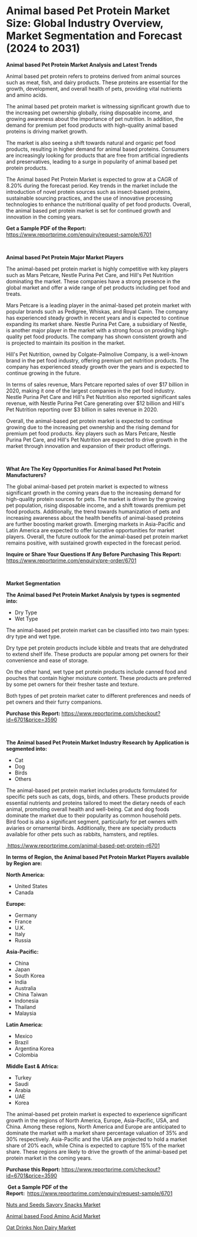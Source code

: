 <p><h1>Animal based Pet Protein Market Size: Global Industry Overview, Market Segmentation and Forecast (2024 to 2031)</h1></p><p><strong>Animal based Pet Protein Market Analysis and Latest Trends</strong></p>
<p><p>Animal based pet protein refers to proteins derived from animal sources such as meat, fish, and dairy products. These proteins are essential for the growth, development, and overall health of pets, providing vital nutrients and amino acids.</p><p>The animal based pet protein market is witnessing significant growth due to the increasing pet ownership globally, rising disposable income, and growing awareness about the importance of pet nutrition. In addition, the demand for premium pet food products with high-quality animal based proteins is driving market growth.</p><p>The market is also seeing a shift towards natural and organic pet food products, resulting in higher demand for animal based proteins. Consumers are increasingly looking for products that are free from artificial ingredients and preservatives, leading to a surge in popularity of animal based pet protein products.</p><p>The Animal based Pet Protein Market is expected to grow at a CAGR of 8.20% during the forecast period. Key trends in the market include the introduction of novel protein sources such as insect-based proteins, sustainable sourcing practices, and the use of innovative processing technologies to enhance the nutritional quality of pet food products. Overall, the animal based pet protein market is set for continued growth and innovation in the coming years.</p></p>
<p><strong>Get a Sample PDF of the Report:&nbsp;</strong> <a href="https://www.reportprime.com/enquiry/request-sample/6701">https://www.reportprime.com/enquiry/request-sample/6701</a></p>
<p>&nbsp;</p>
<p><strong>Animal based Pet Protein Major Market Players</strong></p>
<p><p>The animal-based pet protein market is highly competitive with key players such as Mars Petcare, Nestle Purina Pet Care, and Hill's Pet Nutrition dominating the market. These companies have a strong presence in the global market and offer a wide range of pet products including pet food and treats.</p><p>Mars Petcare is a leading player in the animal-based pet protein market with popular brands such as Pedigree, Whiskas, and Royal Canin. The company has experienced steady growth in recent years and is expected to continue expanding its market share. Nestle Purina Pet Care, a subsidiary of Nestle, is another major player in the market with a strong focus on providing high-quality pet food products. The company has shown consistent growth and is projected to maintain its position in the market.</p><p>Hill's Pet Nutrition, owned by Colgate-Palmolive Company, is a well-known brand in the pet food industry, offering premium pet nutrition products. The company has experienced steady growth over the years and is expected to continue growing in the future.</p><p>In terms of sales revenue, Mars Petcare reported sales of over $17 billion in 2020, making it one of the largest companies in the pet food industry. Nestle Purina Pet Care and Hill's Pet Nutrition also reported significant sales revenue, with Nestle Purina Pet Care generating over $12 billion and Hill's Pet Nutrition reporting over $3 billion in sales revenue in 2020.</p><p>Overall, the animal-based pet protein market is expected to continue growing due to the increasing pet ownership and the rising demand for premium pet food products. Key players such as Mars Petcare, Nestle Purina Pet Care, and Hill's Pet Nutrition are expected to drive growth in the market through innovation and expansion of their product offerings.</p></p>
<p>&nbsp;</p>
<p><strong>What Are The Key Opportunities For Animal based Pet Protein Manufacturers?</strong></p>
<p><p>The global animal-based pet protein market is expected to witness significant growth in the coming years due to the increasing demand for high-quality protein sources for pets. The market is driven by the growing pet population, rising disposable income, and a shift towards premium pet food products. Additionally, the trend towards humanization of pets and increasing awareness about the health benefits of animal-based proteins are further boosting market growth. Emerging markets in Asia-Pacific and Latin America are expected to offer lucrative opportunities for market players. Overall, the future outlook for the animal-based pet protein market remains positive, with sustained growth expected in the forecast period.</p></p>
<p><strong>Inquire or Share Your Questions If Any Before Purchasing This Report:</strong> <a href="https://www.reportprime.com/enquiry/pre-order/6701">https://www.reportprime.com/enquiry/pre-order/6701</a></p>
<p>&nbsp;</p>
<p><strong>Market Segmentation</strong></p>
<p><strong>The Animal based Pet Protein Market Analysis by types is segmented into:</strong></p>
<p><ul><li>Dry Type</li><li>Wet Type</li></ul></p>
<p><p>The animal-based pet protein market can be classified into two main types: dry type and wet type. </p><p>Dry type pet protein products include kibble and treats that are dehydrated to extend shelf life. These products are popular among pet owners for their convenience and ease of storage.</p><p>On the other hand, wet type pet protein products include canned food and pouches that contain higher moisture content. These products are preferred by some pet owners for their fresher taste and texture.</p><p>Both types of pet protein market cater to different preferences and needs of pet owners and their furry companions.</p></p>
<p><strong>Purchase this Report:&nbsp;</strong><a href="https://www.reportprime.com/checkout?id=6701&price=3590">https://www.reportprime.com/checkout?id=6701&price=3590</a></p>
<p>&nbsp;</p>
<p><strong>The Animal based Pet Protein Market Industry Research by Application is segmented into:</strong></p>
<p><ul><li>Cat</li><li>Dog</li><li>Birds</li><li>Others</li></ul></p>
<p><p>The animal-based pet protein market includes products formulated for specific pets such as cats, dogs, birds, and others. These products provide essential nutrients and proteins tailored to meet the dietary needs of each animal, promoting overall health and well-being. Cat and dog foods dominate the market due to their popularity as common household pets. Bird food is also a significant segment, particularly for pet owners with aviaries or ornamental birds. Additionally, there are specialty products available for other pets such as rabbits, hamsters, and reptiles.</p></p>
<p><a href="https://www.reportprime.com/animal-based-pet-protein-r6701">&nbsp;https://www.reportprime.com/animal-based-pet-protein-r6701</a></p>
<p><strong>In terms of Region, the Animal based Pet Protein Market Players available by Region are:</strong></p>
<p>
    <p> <strong> North America: </strong>
        <ul>
            <li>United States</li>
            <li>Canada</li>
        </ul>
        </p> 
    <p> <strong> Europe: </strong>
        <ul>
            <li>Germany</li>
            <li>France</li>
            <li>U.K.</li>
            <li>Italy</li>
            <li>Russia</li>
        </ul>
        </p> 
    <p> <strong> Asia-Pacific: </strong>
        <ul>
            <li>China</li>
            <li>Japan</li>
            <li>South Korea</li>
            <li>India</li>
            <li>Australia</li>
            <li>China Taiwan</li>
            <li>Indonesia</li>
            <li>Thailand</li>
            <li>Malaysia</li>
        </ul>
        </p> 
    <p> <strong> Latin America: </strong>
        <ul>
            <li>Mexico</li>
            <li>Brazil</li>
            <li>Argentina Korea</li>
            <li>Colombia</li>
        </ul>
        </p> 
    <p> <strong> Middle East & Africa: </strong>
        <ul>
            <li>Turkey</li>
            <li>Saudi</li>
            <li>Arabia</li>
            <li>UAE</li>
            <li>Korea</li>
        </ul>
    </p>
    </p>
<p><p>The animal-based pet protein market is expected to experience significant growth in the regions of North America, Europe, Asia-Pacific, USA, and China. Among these regions, North America and Europe are anticipated to dominate the market with a market share percentage valuation of 35% and 30% respectively. Asia-Pacific and the USA are projected to hold a market share of 20% each, while China is expected to capture 15% of the market share. These regions are likely to drive the growth of the animal-based pet protein market in the coming years.</p></p>
<p><strong>Purchase this Report: </strong><a href="https://www.reportprime.com/checkout?id=6701&price=3590">https://www.reportprime.com/checkout?id=6701&price=3590</a></p>
<p>&nbsp;<strong>Get a Sample PDF of the Report:&nbsp;&nbsp;</strong><a href="https://www.reportprime.com/enquiry/request-sample/6701">https://www.reportprime.com/enquiry/request-sample/6701</a></p>
<p><strong></strong></p>
<p><p><a href="https://www.linkedin.com/pulse/nuts-seeds-savory-snacks-market-size-trends-growth-outlook-qfr3e?trackingId=ll8WFssdeCTdHSIBA3lROw%3D%3D">Nuts and Seeds Savory Snacks Market</a></p><p><a href="https://www.linkedin.com/pulse/animal-based-food-amino-acid-market-centers-aspects-growth-ffuxe?trackingId=otMQuEaRrQXbbaPGSZ%2BU%2Bw%3D%3D">Animal based Food Amino Acid Market</a></p><p><a href="https://github.com/JameTravis/Market-Research-Report-List-4/blob/main/oat-drinks-non-dairy-market.md">Oat Drinks Non Dairy Market</a></p></p>